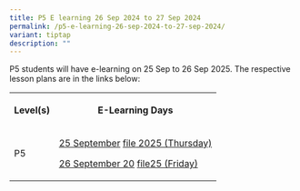 ```yaml
---
title: P5 E learning 26 Sep 2024 to 27 Sep 2024
permalink: /p5-e-learning-26-sep-2024-to-27-sep-2024/
variant: tiptap
description: ""
---
```

<p>P5 students will have e-learning on 25 Sep to 26 Sep 2025. The respective
lesson plans are in the links below:</p>
<table style="minWidth: 50px">
<colgroup>
<col>
<col>
</colgroup>
<tbody>
<tr>
<th rowspan="1" colspan="1">
<p>Level(s)</p>
</th>
<th rowspan="1" colspan="1">
<p>E-Learning Days</p>
</th>
</tr>
<tr>
<td rowspan="1" colspan="1">
<p>P5</p>
</td>
<td rowspan="1" colspan="1">
<p><a href="/files/P5__E_Learning_2024_Day_1_Lesson_Plans_for_26_Sept.pdf" rel="noopener noreferrer nofollow" target="_blank">25 September</a>
<a href="/files/P5__E_Learning_2025_Day_1_Lesson_Plans__template__for_25_Sept.pdf" rel="noopener nofollow" target="_blank">file</a><a href="/files/P5__E_Learning_2024_Day_1_Lesson_Plans_for_26_Sept.pdf" rel="noopener noreferrer nofollow" target="_blank"> 2025 (Thursday)</a>
</p>
<p><a href="/files/P5__E_Learning_2024_Day_2_Lesson_Plans_for_27_Sept.pdf" rel="noopener noreferrer nofollow" target="_blank">26 September 20</a>
<a href="/files/P5__E_Learning_2025_Day_2_Lesson_Plans__template__for_26_Sept.pdf" rel="noopener nofollow" target="_blank">file</a><a href="/files/P5__E_Learning_2024_Day_2_Lesson_Plans_for_27_Sept.pdf" rel="noopener noreferrer nofollow" target="_blank">25 (Friday)</a>
</p>
</td>
</tr>
</tbody>
</table>
<p></p>
<p></p>